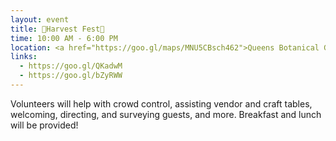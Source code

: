 ```yaml
---
layout: event
title: 💐Harvest Fest💐 
time: 10:00 AM - 6:00 PM
location: <a href="https://goo.gl/maps/MNU5CBsch462">Queens Botanical Garden</a>, Queens
links: 
  - https://goo.gl/QKadwM 
  - https://goo.gl/bZyRWW
---
```

Volunteers will help with crowd control, assisting vendor and craft tables, welcoming, directing, and surveying guests, and more. Breakfast and lunch will be provided!


